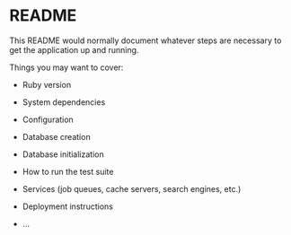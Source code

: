 # README

This README would normally document whatever steps are necessary to get the
application up and running.

Things you may want to cover:

* Ruby version

* System dependencies

* Configuration

* Database creation

* Database initialization

* How to run the test suite


* Services (job queues, cache servers, search engines, etc.)

* Deployment instructions

* ...
